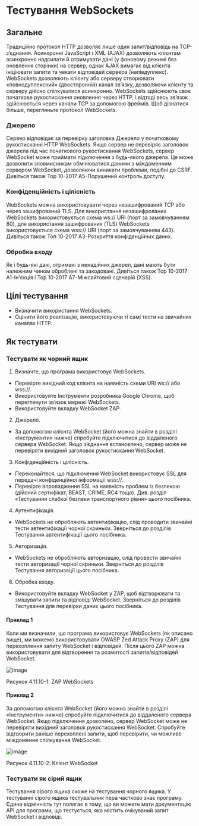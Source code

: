 # Тестування WebSockets

## Загальне

Традиційно протокол HTTP дозволяє лише один запит/відповідь на TCP-з’єднання. Асинхронні JavaScript і XML (AJAX) дозволяють клієнтам асинхронно надсилати й отримувати дані (у фоновому режимі без оновлення сторінки) на сервер, однак AJAX вимагає від клієнта ініціювати запити та чекати відповідей сервера (напівдуплекс).
WebSockets дозволяють клієнту або серверу створювати «повнодуплексний» (двосторонній) канал зв’язку, дозволяючи клієнту та серверу дійсно спілкуватися асинхронно. WebSockets здійснюють своє початкове рукостискання оновлення через HTTP, і відтоді весь зв’язок здійснюється через канали TCP за допомогою фреймів. Щоб дізнатися більше, перегляньте протокол WebSockets.

### Джерело
Сервер відповідає за перевірку заголовка Джерело у початковому рукостисканні HTTP WebSockets. Якщо сервер не перевіряє заголовок джерела під час початкового рукостискання WebSockets, сервер WebSocket може приймати підключення з будь-якого джерела. Це може дозволити зловмисникам обмінюватися даними з міждоменним сервером WebSocket, дозволяючи виникати проблеми, подібні до CSRF. Дивіться також Top 10-2017 A5-Порушений контроль доступу.

### Конфіденційність і цілісність 
WebSockets можна використовувати через незашифрований TCP або через зашифрований TLS. Для використання незашифрованих WebSockets використовується схема ws:// URI (порт за замовчуванням 80), для використання зашифрованих (TLS) WebSockets використовується схема wss:// URI (порт за замовчуванням 443). Дивіться також Топ 10-2017 A3-Розкриття конфіденційних даних.

### Обробка входу
Як і будь-які дані, отримані з ненадійних джерел, дані мають бути належним чином оброблені та закодовані. Дивіться також Top 10-2017 A1-Ін'єкція і Top 10-2017 A7-Міжсайтовий сценарій (XSS).

## Цілі тестування

- Визначити використання WebSockets.
- Оцінити його реалізацію, використовуючи ті самі тести на звичайних каналах HTTP.

## Як тестувати

### Тестувати як чорний ящик
1. Визначте, що програма використовує WebSockets.
- Перевірте вихідний код клієнта на наявність схеми URI ws:// або wss://.
- Використовуйте Інструменти розробника Google Chrome, щоб переглянути зв’язок мережі WebSockets.
- Використовуйте вкладку WebSocket ZAP.
2. Джерело.
- За допомогою клієнта WebSocket (його можна знайти в розділі «Інструменти» нижче) спробуйте підключитися до віддаленого сервера WebSocket. Якщо з’єднання встановлено, сервер може не перевіряти вихідний заголовок рукостискання WebSocket.
3. Конфіденційність і цілісність.
- Переконайтеся, що підключення WebSocket використовує SSL для передачі конфіденційної інформації wss://.
- Перевірте впровадження SSL на наявність проблем із безпекою (дійсний сертифікат, BEAST, CRIME, RC4 тощо). Див. розділ «Тестування слабкої безпеки транспортного рівня» цього посібника.
4. Аутентифікація.
- WebSockets не обробляють автентифікацію, слід проводити звичайні тести автентифікації чорної скриньки. Зверніться до розділів Тестування автентифікації цього посібника.
5. Авторизація.
- WebSockets не обробляють авторизацію, слід провести звичайні тести авторизації чорної скриньки. Зверніться до розділів Тестування авторизації цього посібника.
6. Обробка входу.
- Використовуйте вкладку WebSocket у ZAP, щоб відтворювати та змішувати запити та відповіді WebSocket. Зверніться до розділів Тестування для перевірки даних цього посібника.

#### Приклад 1
Коли ми визначили, що програма використовує WebSockets (як описано вище), ми можемо використовувати OWASP Zed Attack Proxy (ZAP) для перехоплення запиту WebSocket і відповідей. Після цього ZAP можна використовувати для відтворення та розмитості запитів/відповідей WebSocket.

![image](https://owasp.org/www-project-web-security-testing-guide/stable/4-Web_Application_Security_Testing/11-Client-side_Testing/images/OWASP_ZAP_WebSockets.png)

Рисунок 4.11.10-1: ZAP WebSockets

#### Приклад 2
За допомогою клієнта WebSocket (його можна знайти в розділі «Інструменти» нижче) спробуйте підключитися до віддаленого сервера WebSocket. Якщо підключення дозволено, сервер WebSocket може не перевіряти вихідний заголовок рукостискання WebSocket. Спробуйте відтворити раніше перехоплені запити, щоб перевірити, чи можливе міждоменне спілкування WebSocket.

![image](https://owasp.org/www-project-web-security-testing-guide/stable/4-Web_Application_Security_Testing/11-Client-side_Testing/images/WebSocket_Client.png)

Рисунок 4.11.10-2: Клієнт WebSocket

### Тестувати як сірий ящик
Тестування сірого ящика схоже на тестування чорного ящика. У тестуванні сірого ящика тестувальник пера частково знає програму. Єдина відмінність тут полягає в тому, що ви можете мати документацію API для програми, що тестується, яка містить очікуваний запит WebSocket і відповіді.
